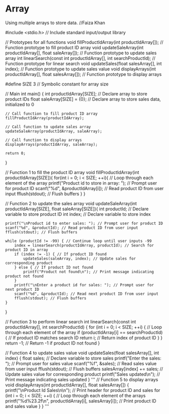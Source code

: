 # Array
Using multiple arrays to store data. 
//Faiza Khan


#include <stdio.h> // Include standard input/output library

// Prototypes for all functions
void fillProductIdArray(int productIdArray[]); // Function prototype to fill product ID array
void updateSaleArray(int productIdArray[], float saleArray[]); // Function prototype to update sales array
int linearSearch(const int productIdArray[], int searchProductId); // Function prototype for linear search
void updateSales(float salesArray[], int index); // Function prototype to update sales value
void displayArrays(int productIdArray[], float salesArray[]); // Function prototype to display arrays

#define SIZE 3 // Symbolic constant for array size

// Main
int main() {
    int productIdArray[SIZE]; // Declare array to store product IDs
    float saleArray[SIZE] = {0}; // Declare array to store sales data, initialized to 0

    // Call function to fill product ID array
    fillProductIdArray(productIdArray);

    // Call function to update sales array
    updateSaleArray(productIdArray, saleArray);

    // Call function to display arrays
    displayArrays(productIdArray, saleArray);

    return 0;
}

// Function 1 to fill the product ID array
void fillProductIdArray(int productIdArray[SIZE]){
    for(int i = 0; i < SIZE; ++i){ // Loop through each element of the array
        printf("Product id to store in array: "); // Prompt user for product ID
        scanf("%d", &productIdArray[i]); // Read product ID from user input
        fflush(stdout); // Flush buffers
    }
}

// Function 2 to update the sales array
void updateSaleArray(int productIdArray[SIZE], float saleArray[SIZE]){
    int productId; // Declare variable to store product ID
    int index; // Declare variable to store index

    printf("\nProduct id to enter sales: "); // Prompt user for product ID
    scanf("%d", &productId); // Read product ID from user input
    fflush(stdout); // Flush buffers

    while (productId != -99) { // Continue loop until user inputs -99
        index = linearSearch(productIdArray, productId); // Search for product ID in array
        if (index != -1) { // If product ID found
            updateSales(saleArray, index); // Update sales for corresponding product
        } else { // If product ID not found
            printf("Product not found\n"); // Print message indicating product not found
        }
        printf("\nEnter a product id for sales: "); // Prompt user for next product ID
        scanf("%d", &productId); // Read next product ID from user input
        fflush(stdout); // Flush buffers
    }
}

// Function 3 to perform linear search
int linearSearch(const int productIdArray[], int searchProductId) {
    for (int i = 0; i < SIZE; ++i) { // Loop through each element of the array
        if (productIdArray[i] == searchProductId) { // If product ID matches search ID
            return i; // Return index of product ID
        }
    }
    return -1; // Return -1 if product ID not found
}

// Function 4 to update sales value
void updateSales(float salesArray[], int index) {
    float sales; // Declare variable to store sales
    printf("Enter the sales: "); // Prompt user for sales value
    scanf("%f", &sales); // Read sales value from user input
    fflush(stdout); // Flush buffers
    salesArray[index] += sales; // Update sales value for corresponding product
    printf("Sales updated\n"); // Print message indicating sales updated
}
'''
// Function 5 to display arrays
void displayArrays(int productIdArray[], float salesArray[]) {
    printf("\nProduct Id           Sales\n\n"); // Print header for product ID and sales
    for (int i = 0; i < SIZE; ++i) { // Loop through each element of the arrays
        printf("%d%23.2f\n", productIdArray[i], salesArray[i]); // Print product ID and sales value
    }
}
'''
